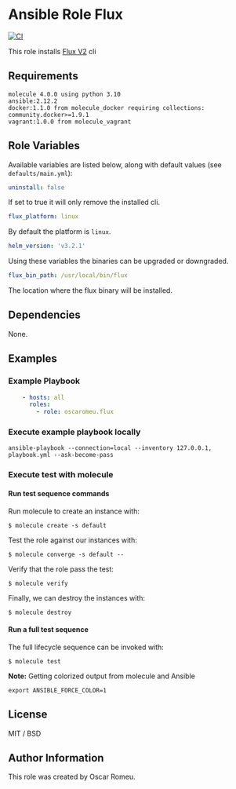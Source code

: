 # Ansible Role Flux

[![CI](https://github.com/oscaromeu/ansible-role-k8s-tools/actions/workflows/ci.yml/badge.svg)](https://github.com/oscaromeu/ansible-role-k8s-tools/actions/workflows/ci.yml)

This role installs [Flux V2](https://fluxcd.io/docs/cmd/) cli

## Requirements

```
molecule 4.0.0 using python 3.10
ansible:2.12.2
docker:1.1.0 from molecule_docker requiring collections: community.docker>=1.9.1
vagrant:1.0.0 from molecule_vagrant
```

## Role Variables

Available variables are listed below, along with default values (see `defaults/main.yml`):

```yml
uninstall: false
```

If set to true it will only remove the installed cli. 

```yml
flux_platform: linux
```

By default the platform is `linux`. 

```yml
helm_version: 'v3.2.1'
```

Using these variables the binaries can be upgraded or downgraded. 

```yml
flux_bin_path: /usr/local/bin/flux
```

The location where the flux binary will be installed.

## Dependencies

None.

## Examples

### Example Playbook

```yaml
    - hosts: all
      roles:
        - role: oscaromeu.flux
```

### Execute example playbook locally

```
ansible-playbook --connection=local --inventory 127.0.0.1, playbook.yml --ask-become-pass
```

### Execute test with molecule

#### Run test sequence commands

Run molecule to create an instance with:

```
$ molecule create -s default
```

Test the role against our instances with:

```
$ molecule converge -s default --
```

Verify that the role pass the test:

```
$ molecule verify
```

Finally, we can destroy the instances with:

```
$ molecule destroy
```

#### Run a full test sequence

The full lifecycle sequence can be invoked with:

```
$ molecule test
```

__Note:__ Getting colorized output from molecule and Ansible

```
export ANSIBLE_FORCE_COLOR=1
```

## License

MIT / BSD

## Author Information

This role was created by Oscar Romeu.
 

